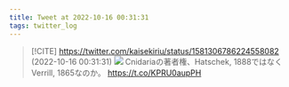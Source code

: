 ```yaml
---
title: Tweet at 2022-10-16 00:31:31
tags: twitter_log
---
```


> [!CITE] https://twitter.com/kaisekiriu/status/1581306786224558082 (2022-10-16 00:31:31)
> ![](https://twitter.com/kaisekiriu/status/1581306786224558082)
> Cnidariaの著者権、Hatschek, 1888ではなくVerrill, 1865なのか。
> https://t.co/KPRU0aupPH
